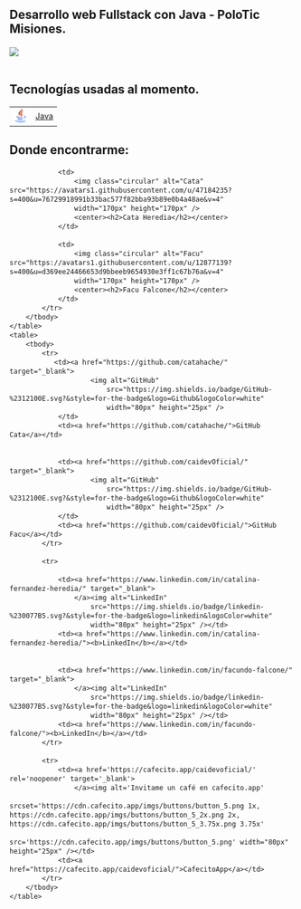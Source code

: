 
## Desarrollo web Fullstack con Java - PoloTic Misiones.
<a href="https://github.com/caidevOficial/tp_laboratorio_1">
  <img align="center" src="https://github-readme-stats.vercel.app/api?username=caidevOficial&show_icons=true&theme=tokyonight" />
</a></br></br>

## Tecnologías usadas al momento.
<table>
   <tbody>
       <tr>
           <td><a href="https://www.oracle.com/technetwork/es/java/javase/downloads/index.html/" target="_blank">
                   <img alt="Java 8" src="https://github.com/caidevOficial/Logos/blob/master/java.png" width="25px" height="25px" /></td>
           <td><a href="https://www.oracle.com/technetwork/es/java/javase/downloads/index.html/">Java</a></td>
       </tr>
   </tbody>
</table>
    
## Donde encontrarme:
<table>
        <tbody>
            <tr>
               
                <td>
                    <img class="circular" alt="Cata" src="https://avatars1.githubusercontent.com/u/47184235?s=400&u=76729918991b33bac577f82bba93b89e0b4a48ae&v=4"
                    width="170px" height="170px" /> 
                    <center><h2>Cata Heredia</h2></center>
                </td>
                
                <td>
                    <img class="circular" alt="Facu" src="https://avatars1.githubusercontent.com/u/12877139?s=400&u=d369ee24466653d9bbeeb9654930e3ff1c67b76a&v=4"
                    width="170px" height="170px" /> 
                    <center><h2>Facu Falcone</h2></center>
                </td>
            </tr>
        </tbody>
    </table>
    <table>
        <tbody>
            <tr>
               <td><a href="https://github.com/catahache/" target="_blank">
                        <img alt="GitHub"
                            src="https://img.shields.io/badge/GitHub-%2312100E.svg?&style=for-the-badge&logo=Github&logoColor=white"
                            width="80px" height="25px" />
                </td>
                <td><a href="https://github.com/catahache/">GitHub Cata</a></td>

              
                <td><a href="https://github.com/caidevOficial/" target="_blank">
                        <img alt="GitHub"
                            src="https://img.shields.io/badge/GitHub-%2312100E.svg?&style=for-the-badge&logo=Github&logoColor=white"
                            width="80px" height="25px" />
                </td>
                <td><a href="https://github.com/caidevOficial/">GitHub Facu</a></td>
            </tr>

            <tr>
              
                <td><a href="https://www.linkedin.com/in/catalina-fernandez-heredia/" target="_blank">
                    </a><img alt="LinkedIn"
                        src="https://img.shields.io/badge/linkedin-%230077B5.svg?&style=for-the-badge&logo=linkedin&logoColor=white"
                        width="80px" height="25px" /></td>
                <td><a href="https://www.linkedin.com/in/catalina-fernandez-heredia/"><b>LinkedIn</b></a></td>

               
                <td><a href="https://www.linkedin.com/in/facundo-falcone/" target="_blank">
                    </a><img alt="LinkedIn"
                        src="https://img.shields.io/badge/linkedin-%230077B5.svg?&style=for-the-badge&logo=linkedin&logoColor=white"
                        width="80px" height="25px" /></td>
                <td><a href="https://www.linkedin.com/in/facundo-falcone/"><b>LinkedIn</b></a></td>
            </tr>

            <tr>
                <td><a href='https://cafecito.app/caidevoficial/' rel='noopener' target='_blank'>
                    </a><img alt='Invitame un café en cafecito.app'
                        srcset='https://cdn.cafecito.app/imgs/buttons/button_5.png 1x, https://cdn.cafecito.app/imgs/buttons/button_5_2x.png 2x, https://cdn.cafecito.app/imgs/buttons/button_5_3.75x.png 3.75x'
                        src='https://cdn.cafecito.app/imgs/buttons/button_5.png' width="80px" height="25px" /></td>
                <td><a href="https://cafecito.app/caidevoficial/">CafecitoApp</a></td>
            </tr>
        </tbody>
    </table>
